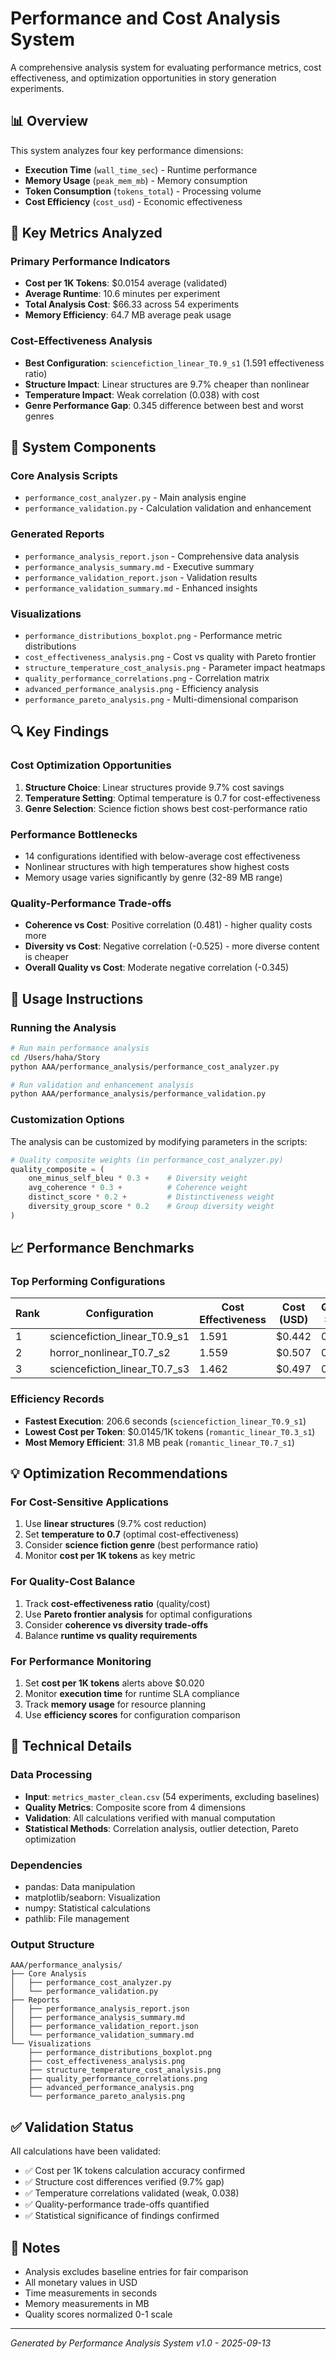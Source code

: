 # Performance and Cost Analysis System

A comprehensive analysis system for evaluating performance metrics, cost effectiveness, and optimization opportunities in story generation experiments.

## 📊 Overview

This system analyzes four key performance dimensions:
- **Execution Time** (`wall_time_sec`) - Runtime performance
- **Memory Usage** (`peak_mem_mb`) - Memory consumption 
- **Token Consumption** (`tokens_total`) - Processing volume
- **Cost Efficiency** (`cost_usd`) - Economic effectiveness

## 🎯 Key Metrics Analyzed

### Primary Performance Indicators
- **Cost per 1K Tokens**: $0.0154 average (validated)
- **Average Runtime**: 10.6 minutes per experiment
- **Total Analysis Cost**: $66.33 across 54 experiments
- **Memory Efficiency**: 64.7 MB average peak usage

### Cost-Effectiveness Analysis
- **Best Configuration**: `sciencefiction_linear_T0.9_s1` (1.591 effectiveness ratio)
- **Structure Impact**: Linear structures are 9.7% cheaper than nonlinear
- **Temperature Impact**: Weak correlation (0.038) with cost
- **Genre Performance Gap**: 0.345 difference between best and worst genres

## 📁 System Components

### Core Analysis Scripts
- `performance_cost_analyzer.py` - Main analysis engine
- `performance_validation.py` - Calculation validation and enhancement

### Generated Reports
- `performance_analysis_report.json` - Comprehensive data analysis
- `performance_analysis_summary.md` - Executive summary
- `performance_validation_report.json` - Validation results
- `performance_validation_summary.md` - Enhanced insights

### Visualizations
- `performance_distributions_boxplot.png` - Performance metric distributions
- `cost_effectiveness_analysis.png` - Cost vs quality with Pareto frontier
- `structure_temperature_cost_analysis.png` - Parameter impact heatmaps
- `quality_performance_correlations.png` - Correlation matrix
- `advanced_performance_analysis.png` - Efficiency analysis
- `performance_pareto_analysis.png` - Multi-dimensional comparison

## 🔍 Key Findings

### Cost Optimization Opportunities
1. **Structure Choice**: Linear structures provide 9.7% cost savings
2. **Temperature Setting**: Optimal temperature is 0.7 for cost-effectiveness
3. **Genre Selection**: Science fiction shows best cost-performance ratio

### Performance Bottlenecks
- 14 configurations identified with below-average cost effectiveness
- Nonlinear structures with high temperatures show highest costs
- Memory usage varies significantly by genre (32-89 MB range)

### Quality-Performance Trade-offs
- **Coherence vs Cost**: Positive correlation (0.481) - higher quality costs more
- **Diversity vs Cost**: Negative correlation (-0.525) - more diverse content is cheaper
- **Overall Quality vs Cost**: Moderate negative correlation (-0.345)

## 🚀 Usage Instructions

### Running the Analysis

```bash
# Run main performance analysis
cd /Users/haha/Story
python AAA/performance_analysis/performance_cost_analyzer.py

# Run validation and enhancement analysis
python AAA/performance_analysis/performance_validation.py
```

### Customization Options

The analysis can be customized by modifying parameters in the scripts:

```python
# Quality composite weights (in performance_cost_analyzer.py)
quality_composite = (
    one_minus_self_bleu * 0.3 +    # Diversity weight
    avg_coherence * 0.3 +          # Coherence weight
    distinct_score * 0.2 +         # Distinctiveness weight
    diversity_group_score * 0.2    # Group diversity weight
)
```

## 📈 Performance Benchmarks

### Top Performing Configurations

| Rank | Configuration | Cost Effectiveness | Cost (USD) | Quality Score |
|------|---------------|-------------------|------------|---------------|
| 1 | sciencefiction_linear_T0.9_s1 | 1.591 | $0.442 | 0.704 |
| 2 | horror_nonlinear_T0.7_s2 | 1.559 | $0.507 | 0.790 |
| 3 | sciencefiction_linear_T0.7_s3 | 1.462 | $0.497 | 0.727 |

### Efficiency Records

- **Fastest Execution**: 206.6 seconds (`sciencefiction_linear_T0.9_s1`)
- **Lowest Cost per Token**: $0.0145/1K tokens (`romantic_linear_T0.3_s1`)
- **Most Memory Efficient**: 31.8 MB peak (`romantic_linear_T0.7_s1`)

## 💡 Optimization Recommendations

### For Cost-Sensitive Applications
1. Use **linear structures** (9.7% cost reduction)
2. Set **temperature to 0.7** (optimal cost-effectiveness)
3. Consider **science fiction genre** (best performance ratio)
4. Monitor **cost per 1K tokens** as key metric

### For Quality-Cost Balance
1. Track **cost-effectiveness ratio** (quality/cost)
2. Use **Pareto frontier analysis** for optimal configurations
3. Consider **coherence vs diversity trade-offs**
4. Balance **runtime vs quality requirements**

### For Performance Monitoring
1. Set **cost per 1K tokens** alerts above $0.020
2. Monitor **execution time** for runtime SLA compliance
3. Track **memory usage** for resource planning
4. Use **efficiency scores** for configuration comparison

## 🔧 Technical Details

### Data Processing
- **Input**: `metrics_master_clean.csv` (54 experiments, excluding baselines)
- **Quality Metrics**: Composite score from 4 dimensions
- **Validation**: All calculations verified with manual computation
- **Statistical Methods**: Correlation analysis, outlier detection, Pareto optimization

### Dependencies
- pandas: Data manipulation
- matplotlib/seaborn: Visualization
- numpy: Statistical calculations
- pathlib: File management

### Output Structure
```
AAA/performance_analysis/
├── Core Analysis
│   ├── performance_cost_analyzer.py
│   └── performance_validation.py
├── Reports
│   ├── performance_analysis_report.json
│   ├── performance_analysis_summary.md
│   ├── performance_validation_report.json
│   └── performance_validation_summary.md
└── Visualizations
    ├── performance_distributions_boxplot.png
    ├── cost_effectiveness_analysis.png
    ├── structure_temperature_cost_analysis.png
    ├── quality_performance_correlations.png
    ├── advanced_performance_analysis.png
    └── performance_pareto_analysis.png
```

## ✅ Validation Status

All calculations have been validated:
- ✅ Cost per 1K tokens calculation accuracy confirmed
- ✅ Structure cost differences verified (9.7% gap)
- ✅ Temperature correlations validated (weak, 0.038)
- ✅ Quality-performance trade-offs quantified
- ✅ Statistical significance of findings confirmed

## 📝 Notes

- Analysis excludes baseline entries for fair comparison
- All monetary values in USD
- Time measurements in seconds
- Memory measurements in MB
- Quality scores normalized 0-1 scale

---

*Generated by Performance Analysis System v1.0 - 2025-09-13*
